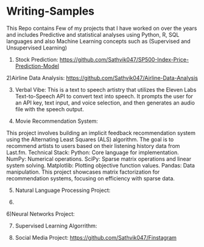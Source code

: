# Writing-Samples
This Repo contains Few of my projects that I have worked on over the years and includes Predictive and statistical analyses using Python, R, SQL languages and also Machine Learning concepts such as (Supervised and Unsupervised Learning) 


1) Stock Prediction: https://github.com/Sathvik047/SP500-Index-Price-Prediction-Model


2)Airline Data Analysis:  https://github.com/Sathvik047/Airline-Data-Analysis


3) Verbal Vibe: This is a text to speech artistry that utilizes the Eleven Labs Text-to-Speech API to convert text into speech. It prompts the user for an API key, text input, and voice selection, and then generates an audio file with the speech output.

4) Movie Recommendation System:

This project involves building an implicit feedback recommendation system using the Alternating Least Squares (ALS) algorithm. The goal is to recommend artists to users based on their listening history data from Last.fm.
Technical Stack:
Python: Core language for implementation.
NumPy: Numerical operations.
SciPy: Sparse matrix operations and linear system solving.
Matplotlib: Plotting objective function values.
Pandas: Data manipulation.
This project showcases matrix factorization for recommendation systems, focusing on efficiency with sparse data.
   
5) Natural Language Processing Project:

6) 
 
6)Neural Networks Project:

7) Supervised Learning Algorrithm:

8) Social Media Project: https://github.com/Sathvik047/Finstagram
